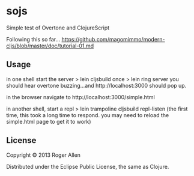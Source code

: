 # sojs

Simple test of Overtone and ClojureScript

Following this so far...
https://github.com/magomimmo/modern-cljs/blob/master/doc/tutorial-01.md

## Usage

in one shell start the server
    > lein cljsbuild once
    > lein ring server
you should hear overtone buzzing...and http://localhost:3000 should pop up.

in the browser navigate to http://localhost:3000/simple.html

in another shell, start a repl
    > lein trampoline cljsbuild repl-listen
(the first time, this took a long time to respond.  you may need to reload the simple.html page to get it to work)

## License

Copyright © 2013 Roger Allen

Distributed under the Eclipse Public License, the same as Clojure.
